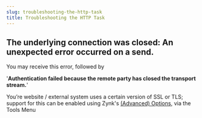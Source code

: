 ```yaml
---
slug: troubleshooting-the-http-task
title: Troubleshooting the HTTP Task
---
```


## The underlying connection was closed: An unexpected error occurred on a send.

You may receive this error, followed by

'**Authentication failed because the remote party has closed the transport stream.**'

You’re website / external system uses a certain version of SSL or TLS; support for this can be enabled using  Zynk's [(Advanced) Options](zynk-options), via the Tools Menu
   